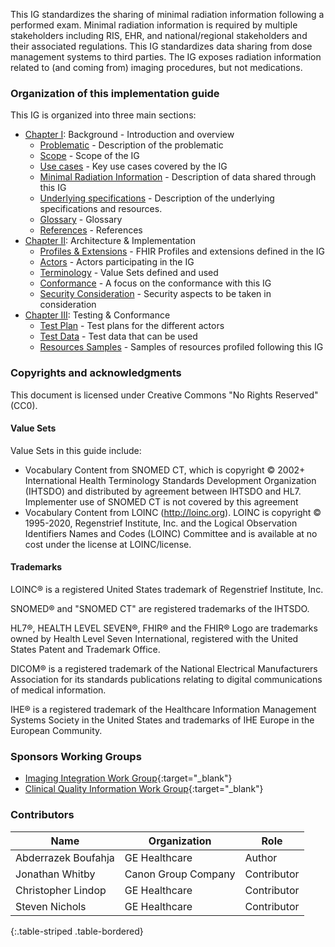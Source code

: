 This IG standardizes the sharing of minimal radiation information following a performed exam. Minimal radiation information is required by multiple stakeholders including RIS, EHR, and national/regional stakeholders and their associated regulations. This IG standardizes data sharing from dose management systems to third parties. The IG exposes radiation information related to (and coming from) imaging procedures, but not medications.

### Organization of this implementation guide

This IG is organized into three main sections:

* [Chapter I](background.html): Background - Introduction and overview
    * [Problematic](background.html#problematic) - Description of the problematic
    * [Scope](background.html#scope) - Scope of the IG
    * [Use cases](background.html#usecases) - Key use cases covered by the IG
    * [Minimal Radiation Information](background.html#mindose) - Description of data shared through this IG
    * [Underlying specifications](#underlying-specs) - Description of the underlying specifications and resources.
    * [Glossary](background.html#glossary) - Glossary
    * [References](background.html#references) - References
* [Chapter II](archi.html): Architecture & Implementation
    * [Profiles & Extensions](archi.html#profiles) - FHIR Profiles and extensions defined in the IG
    * [Actors](archi.html#actors) - Actors participating in the IG
    * [Terminology](archi.html#terminology) - Value Sets defined and used
    * [Conformance](#conformance) - A focus on the conformance with this IG
    * [Security Consideration](archi.html#sec) - Security aspects to be taken in consideration
* [Chapter III](testing.html): Testing & Conformance
    * [Test Plan](testing.html#testplan) - Test plans for the different actors 
    * [Test Data](testing.html#testdata) - Test data that can be used
    * [Resources Samples](testing.html#samples) - Samples of resources profiled following this IG

### Copyrights and acknowledgments

This document is licensed under Creative Commons "No Rights Reserved" (CC0).

#### Value Sets
Value Sets in this guide include:

* Vocabulary Content from SNOMED CT, which is copyright © 2002+ International Health Terminology Standards Development Organization (IHTSDO) and distributed by agreement between IHTSDO and HL7. Implementer use of SNOMED CT is not covered by this agreement
* Vocabulary Content from LOINC (http://loinc.org). LOINC is copyright © 1995-2020, Regenstrief Institute, Inc. and the Logical Observation Identifiers Names and Codes (LOINC) Committee and is available at no cost under the license at LOINC/license. 

#### Trademarks
LOINC® is a registered United States trademark of Regenstrief Institute, Inc.

SNOMED® and "SNOMED CT" are registered trademarks of the IHTSDO.

HL7®, HEALTH LEVEL SEVEN®, FHIR® and the FHIR® Logo are trademarks owned by Health Level Seven International, registered with the United States Patent and Trademark Office.

DICOM® is a registered trademark of the National Electrical Manufacturers Association for its standards publications relating to digital communications of medical information.

IHE® is a registered trademark of the Healthcare Information Management Systems Society in the United States and trademarks of IHE Europe in the European Community.


### Sponsors Working Groups
* [Imaging Integration Work Group](http://www.hl7.org/Special/committees/imagemgt/index.cfm){:target="_blank"}
* [Clinical Quality Information Work Group](http://www.hl7.org/Special/committees/cqi/index.cfm){:target="_blank"}

### Contributors

| Name        |      Organization       |  Role |
|--------------------------|-----------------------|--------------|
| Abderrazek Boufahja | GE Healthcare |Author |
| Jonathan Whitby | Canon Group Company | Contributor |
| Christopher Lindop | GE Healthcare | Contributor |
| Steven Nichols | GE Healthcare | Contributor |
{:.table-striped .table-bordered}

